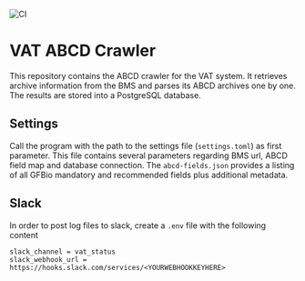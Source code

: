 ![CI](https://github.com/gfbio/vat-abcd-crawler/workflows/CI/badge.svg)

# VAT ABCD Crawler

This repository contains the ABCD crawler for the VAT system.
It retrieves archive information from the BMS and parses its ABCD archives one by one.
The results are stored into a PostgreSQL database.

## Settings

Call the program with the path to the settings file (`settings.toml`) as first parameter.
This file contains several parameters regarding BMS url, ABCD field map and database connection.
The `abcd-fields.json` provides a listing of all GFBio mandatory and recommended fields plus additional metadata.

## Slack

In order to post log files to slack, create a `.env` file with the following content

```
slack_channel = vat_status
slack_webhook_url = https://hooks.slack.com/services/<YOURWEBHOOKKEYHERE>
```
